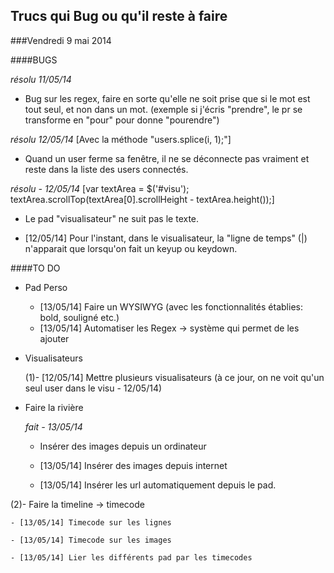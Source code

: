 ## Trucs qui Bug ou qu'il reste à faire

###Vendredi 9 mai 2014

####BUGS

*résolu 11/05/14* 
- Bug sur les regex, faire en sorte qu'elle ne soit prise que si le mot est tout seul, et non dans un mot. 
(exemple si j'écris "prendre", le pr se transforme en "pour" pour donne "pourendre")

*résolu 12/05/14* 
[Avec la méthode "users.splice(i, 1);"]
- Quand un user ferme sa fenêtre, il ne se déconnecte pas vraiment et reste dans la liste des users connectés. 

*résolu - 12/05/14* 
[var textArea = $('#visu'); textArea.scrollTop(textArea[0].scrollHeight - textArea.height());]
- Le pad "visualisateur" ne suit pas le texte. 

- [12/05/14] Pour l'instant, dans le visualisateur, la "ligne de temps" (|) n'apparait que lorsqu'on fait un keyup ou keydown.

####TO DO

- Pad Perso 
	- [13/05/14] Faire un WYSIWYG (avec les fonctionnalités établies: bold, souligné etc.)
	- [13/05/14] Automatiser les Regex -> système qui permet de les ajouter

- Visualisateurs

	(1)- [12/05/14] Mettre plusieurs visualisateurs (à ce jour, on ne voit qu'un seul user dans le visu - 12/05/14)


- Faire la rivière

	*fait - 13/05/14* 
	- Insérer des images depuis un ordinateur

	- [13/05/14] Insérer des images depuis internet

	- [13/05/14] Insérer les url automatiquement depuis le pad. 


(2)- Faire la timeline -> timecode
	
	- [13/05/14] Timecode sur les lignes

	- [13/05/14] Timecode sur les images 

	- [13/05/14] Lier les différents pad par les timecodes
